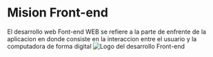 # Mision Front-end
El desarrollo web Font-end WEB se refiere a la parte de enfrente de la aplicacion en donde consiste en la interaccion entre el usuario y la computadora de forma digital
![Logo del desarrollo Front-end](https://upload.wikimedia.org/wikipedia/commons/thumb/b/bf/Front-end-logo-color%402x.png/220px-Front-end-logo-color%402x.png)
